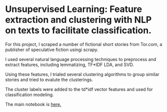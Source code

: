 # Unsupervised Learning: Feature extraction and clustering with NLP on texts to facilitate classification.
For this project, I scraped a number of fictional short stories from Tor.com, a publisher of speculative fiction usingi scrapy. 

I used several natural language processing techniques to preprocess and extract features, including lemmatizing, TF\*IDF LDA, and SVD.

Using these features, I trialed several clustering algorithms to group similar stories and tried to evalute the clusterings.

The cluster labels were added to the td\*idf vector features and used for classification modeling.

The main notebook is [here.](../master/scifi_stories.ipynb)
